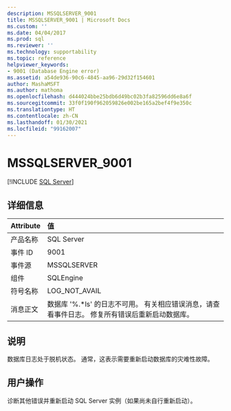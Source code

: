 ```yaml
---
description: MSSQLSERVER_9001
title: MSSQLSERVER_9001 | Microsoft Docs
ms.custom: ''
ms.date: 04/04/2017
ms.prod: sql
ms.reviewer: ''
ms.technology: supportability
ms.topic: reference
helpviewer_keywords:
- 9001 (Database Engine error)
ms.assetid: a54de936-90c6-4845-aa96-29d32f154601
author: MashaMSFT
ms.author: mathoma
ms.openlocfilehash: d444024bbe25bdb6d49bc02b3fa82596dd6e8a6f
ms.sourcegitcommit: 33f0f190f962059826e002be165a2bef4f9e350c
ms.translationtype: HT
ms.contentlocale: zh-CN
ms.lasthandoff: 01/30/2021
ms.locfileid: "99162007"
---
```

# <a name="mssqlserver_9001"></a>MSSQLSERVER_9001
 [!INCLUDE [SQL Server](../../includes/applies-to-version/sqlserver.md)]
  
## <a name="details"></a>详细信息  
  
| Attribute | 值 |  
| :-------- | :---- |  
|产品名称|SQL Server|  
|事件 ID|9001|  
|事件源|MSSQLSERVER|  
|组件|SQLEngine|  
|符号名称|LOG_NOT_AVAIL|  
|消息正文|数据库 '%.*ls' 的日志不可用。 有关相应错误消息，请查看事件日志。 修复所有错误后重新启动数据库。|  
  
## <a name="explanation"></a>说明  
数据库日志处于脱机状态。 通常，这表示需要重新启动数据库的灾难性故障。  
  
## <a name="user-action"></a>用户操作  
诊断其他错误并重新启动 SQL Server 实例（如果尚未自行重新启动）。  
  
